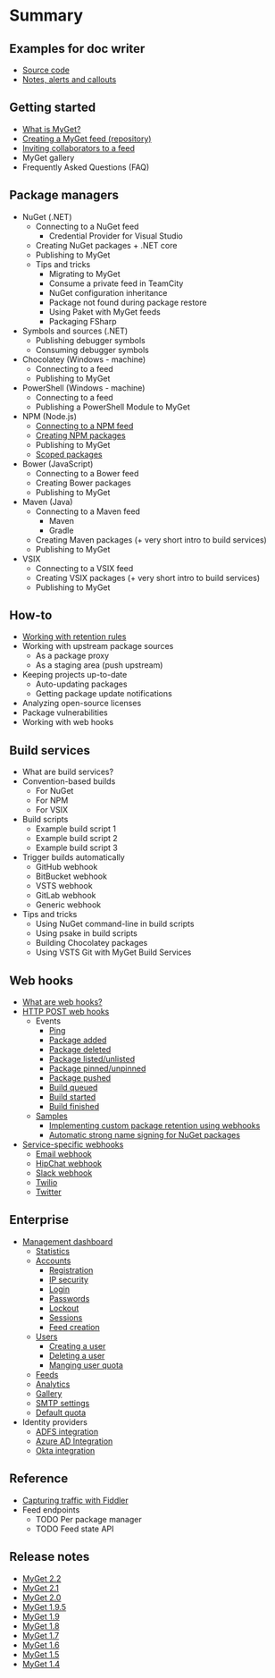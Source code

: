 # Summary

## Examples for doc writer
* [Source code](methods.md)
* [Notes, alerts and callouts](notesalertscallouts.md)

## Getting started
* [What is MyGet?](README.md)
* [Creating a MyGet feed (repository)](creating-a-myget-repository.md)
* [Inviting collaborators to a feed](inviting-collaborators-to-a-feed.md)
* MyGet gallery
* Frequently Asked Questions \(FAQ\)

## Package managers
* NuGet \(.NET\)
    * Connecting to a NuGet feed
        * Credential Provider for Visual Studio
    * Creating NuGet packages + .NET core
    * Publishing to MyGet
    * Tips and tricks
        * Migrating to MyGet
        * Consume a private feed in TeamCity
        * NuGet configuration inheritance
        * Package not found during package restore
        * Using Paket with MyGet feeds
        * Packaging FSharp
* Symbols and sources \(.NET\)
    * Publishing debugger symbols
    * Consuming debugger symbols
* Chocolatey \(Windows - machine\)
    * Connecting to a feed
    * Publishing to MyGet
* PowerShell \(Windows - machine\)
    * Connecting to a feed
    * Publishing a PowerShell Module to MyGet
* NPM \(Node.js\)
    * [Connecting to a NPM feed](connecting-to-a-npm-feed.md)
    * [Creating NPM packages](creating-npm-packages.md)
    * Publishing to MyGet
    * [Scoped packages](scoped-packages.md)
* Bower \(JavaScript\)
    * Connecting to a Bower feed
    * Creating Bower packages
    * Publishing to MyGet
* Maven \(Java\)
    * Connecting to a Maven feed
        * Maven
        * Gradle
    * Creating Maven packages \(+ very short intro to build services\)
    * Publishing to MyGet
* VSIX
    * Connecting to a VSIX feed
    * Creating VSIX packages \(+ very short intro to build services\)
    * Publishing to MyGet

## How-to
* [Working with retention rules](how-to/package-retention-rules.md)
* Working with upstream package sources
    * As a package proxy
    * As a staging area \(push upstream\)
* Keeping projects up-to-date
    * Auto-updating packages
	* Getting package update notifications
* Analyzing open-source licenses
* Package vulnerabilities
* Working with web hooks

## Build services
* What are build services?
* Convention-based builds
    * For NuGet
    * For NPM
    * For VSIX
* Build scripts
    * Example build script 1
    * Example build script 2
    * Example build script 3
* Trigger builds automatically
    * GitHub webhook
    * BitBucket webhook
    * VSTS webhook
    * GitLab webhook
    * Generic webhook
* Tips and tricks
    * Using NuGet command-line in build scripts
    * Using psake in build scripts
    * Building Chocolatey packages
    * Using VSTS Git with MyGet Build Services

## Web hooks
* [What are web hooks?](webhooks/webhooks.md)
* [HTTP POST web hooks](webhooks/webhooks.md#http-post-webhook)
    * Events
        * [Ping](webhooks/webhooks.md#ping)
        * [Package added](webhooks/webhooks.md#package-added)
        * [Package deleted](webhooks/webhooks.md#package-deleted)
        * [Package listed\/unlisted](webhooks/webhooks.md#package-listed-unlisted)
        * [Package pinned\/unpinned](webhooks/webhooks.md#package-pinned-unpinned)
        * [Package pushed](webhooks/webhooks.md#package-pushed)
        * [Build queued](webhooks/webhooks.md#build-queued)
        * [Build started](webhooks/webhooks.md#build-started)
        * [Build finished](webhooks/webhooks.md#build-finished)
    * [Samples](webhooks/samples.md)
	    * [Implementing custom package retention using webhooks](webhooks/samples.md#implementing-custom-package-retention-using-webhooks)
		* [Automatic strong name signing for NuGet packages](webhooks/samples.md#automatic-strong-name-signing-for-nuget-packages)
* [Service-specific webhooks](webhooks/webhooks.md#service-specific-webhooks)
    * [Email webhook](webhooks/webhooks.md#email-webhook)
    * [HipChat webhook](webhooks/webhooks.md#hipchat-webhook)
    * [Slack webhook](webhooks/webhooks.md#slack-webhook)
    * [Twilio](webhooks/webhooks.md#twilio-webhook)
    * [Twitter](webhooks/webhooks.md#twitter-webhook)

## Enterprise
* [Management dashboard](myget-enterprise/management-dashboard.md)
    * [Statistics](myget-enterprise/management-dashboard.md#statistics)
    * [Accounts](myget-enterprise/management-dashboard.md#accounts)
        * [Registration](myget-enterprise/management-dashboard.md#registration)
        * [IP security](myget-enterprise/management-dashboard.md#ip-security)
        * [Login](myget-enterprise/management-dashboard.md#registration-and-login)
        * [Passwords](myget-enterprise/management-dashboard.md#passwords)
        * [Lockout](myget-enterprise/management-dashboard.md#lockout)
        * [Sessions](myget-enterprise/management-dashboard.md#sessions)
        * [Feed creation](myget-enterprise/management-dashboard.md#feed-creation)
    * [Users](myget-enterprise/management-dashboard.md#users)
        * [Creating a user](myget-enterprise/management-dashboard.md#creating-a-user)
        * [Deleting a user](myget-enterprise/management-dashboard.md#deleting-a-user)
        * [Manging user quota](myget-enterprise/management-dashboard.md#managing-user-quota)
    * [Feeds](myget-enterprise/management-dashboard.md#feeds)
    * [Analytics](myget-enterprise/management-dashboard.md#analytics)
    * [Gallery](myget-enterprise/management-dashboard.md#gallery)
    * [SMTP settings](myget-enterprise/management-dashboard.md#smtp-settings)
    * [Default quota](myget-enterprise/management-dashboard.md#default-quota)
* Identity providers
    * [ADFS integration](myget-enterprise/adfs-integration.md)
    * [Azure AD Integration](myget-enterprise/azure-ad-integration.md)
    * [Okta integration](myget-enterprise/okta-integration.md)

## Reference
* [Capturing traffic with Fiddler](reference/capturing-traffic-with-fiddler.md)
* Feed endpoints
    * TODO Per package manager
    * TODO Feed state API

## Release notes
* [MyGet 2.2](release-notes/myget-2.2.md)
* [MyGet 2.1](release-notes/myget-2.1.md)
* [MyGet 2.0](release-notes/myget-2.0.md)
* [MyGet 1.9.5](release-notes/myget-1.9.5.md)
* [MyGet 1.9](release-notes/myget-1.9.md)
* [MyGet 1.8](release-notes/myget-1.8.md)
* [MyGet 1.7](release-notes/myget-1.7.md)
* [MyGet 1.6](release-notes/myget-1.6.md)
* [MyGet 1.5](release-notes/myget-1.5.md)
* [MyGet 1.4](release-notes/myget-1.4.md)

